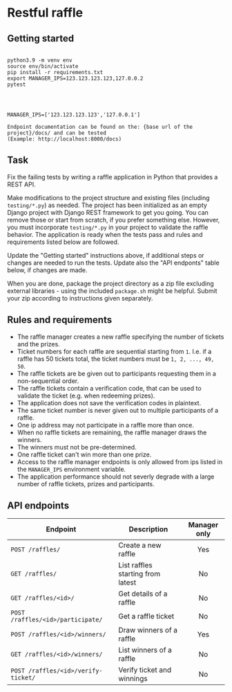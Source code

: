 # Restful raffle

## Getting started
```

python3.9 -m venv env
source env/bin/activate
pip install -r requirements.txt
export MANAGER_IPS=123.123.123.123,127.0.0.2
pytest




MANAGER_IPS=['123.123.123.123','127.0.0.1']

Endpoint documentation can be found on the: {base url of the project}/docs/ and can be tested  
(Example: http://localhost:8000/docs)
```

## Task

Fix the failing tests by writing a raffle application in Python that provides a REST API.

Make modifications to the project structure and existing files (including `testing/*.py`) as needed. The project has been initialized as an empty Django project with Django REST framework to get you going. You can remove those or start from scratch, if you prefer something else. However, you must incorporate `testing/*.py` in your project to validate the raffle behavior. The application is ready when the tests pass and rules and requirements listed below are followed.

Update the "Getting started" instructions above, if additional steps or changes are needed to run the tests. Update also the "API endponts" table below, if changes are made.

When you are done, package the project directory as a zip file excluding external libraries - using the included `package.sh` might be helpful. Submit your zip according to instructions given separately.

## Rules and requirements

* The raffle manager creates a new raffle specifying the number of tickets and the prizes.
* Ticket numbers for each raffle are sequential starting from `1`. I.e. if a raffle has 50 tickets total, the ticket numbers must be `1, 2, ..., 49, 50`.
* The raffle tickets are be given out to participants requesting them in a non-sequential order.
* The raffle tickets contain a verification code, that can be used to validate the ticket (e.g. when redeeming prizes).
* The application does not save the verification codes in plaintext.
* The same ticket number is never given out to multiple participants of a raffle.
* One ip address may not participate in a raffle more than once.
* When no raffle tickets are remaining, the raffle manager draws the winners.
* The winners must not be pre-determined.
* One raffle ticket can't win more than one prize.
* Access to the raffle manager endpoints is only allowed from ips listed in the `MANAGER_IPS` environment variable.
* The application performance should not severly degrade with a large number of raffle tickets, prizes and participants.

## API endpoints

| Endpoint                            | Description                               | Manager only |
|-------------------------------------|-------------------------------------------|:------------:|
| `POST /raffles/`                    | Create a new raffle                       |     Yes      |
| `GET /raffles/`                     | List raffles starting from latest         |      No      |
| `GET /raffles/<id>/`                | Get details of a raffle                   |      No      |
| `POST /raffles/<id>/participate/`   | Get a raffle ticket                       |      No      |
| `POST /raffles/<id>/winners/`       | Draw winners of a raffle                  |     Yes      |
| `GET /raffles/<id>/winners/`        | List winners of a raffle                  |      No      |
| `POST /raffles/<id>/verify-ticket/` | Verify ticket and winnings                |      No      |